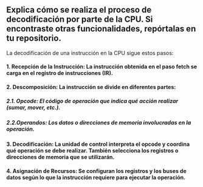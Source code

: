## Explica cómo se realiza el proceso de decodificación por parte de la CPU. Si encontraste otras funcionalidades, repórtalas en tu repositorio.

La decodificación de una instrucción en la CPU sigue estos pasos:

#### 1. Recepción de la Instrucción: La instrucción obtenida en el paso fetch se carga en el registro de instrucciones (IR).

#### 2. Descomposición: La instrucción se divide en diferentes partes:

##### 2.1. Opcode: El código de operación que indica qué acción realizar (sumar, mover, etc.).
##### 2.2.Operandos: Los datos o direcciones de memoria involucradas en la operación.
#### 3. Decodificación: La unidad de control interpreta el opcode y coordina qué operación se debe realizar. También selecciona los registros o direcciones de memoria que se utilizarán.

#### 4. Asignación de Recursos: Se configuran los registros y los buses de datos según lo que la instrucción requiere para ejecutar la operación.